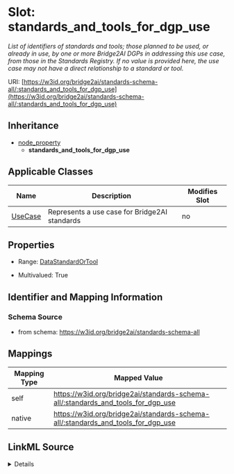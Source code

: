 

# Slot: standards_and_tools_for_dgp_use


_List of identifiers of standards and tools; those planned to be used, or already in use, by one or more Bridge2AI DGPs in addressing this use case, from those in the Standards Registry. If no value is provided here, the use case may not have a direct relationship to a standard or tool._





URI: [https://w3id.org/bridge2ai/standards-schema-all/:standards_and_tools_for_dgp_use](https://w3id.org/bridge2ai/standards-schema-all/:standards_and_tools_for_dgp_use)




## Inheritance

* [node_property](node_property.md)
    * **standards_and_tools_for_dgp_use**






## Applicable Classes

| Name | Description | Modifies Slot |
| --- | --- | --- |
| [UseCase](UseCase.md) | Represents a use case for Bridge2AI standards |  no  |







## Properties

* Range: [DataStandardOrTool](DataStandardOrTool.md)

* Multivalued: True





## Identifier and Mapping Information







### Schema Source


* from schema: https://w3id.org/bridge2ai/standards-schema-all




## Mappings

| Mapping Type | Mapped Value |
| ---  | ---  |
| self | https://w3id.org/bridge2ai/standards-schema-all/:standards_and_tools_for_dgp_use |
| native | https://w3id.org/bridge2ai/standards-schema-all/:standards_and_tools_for_dgp_use |




## LinkML Source

<details>
```yaml
name: standards_and_tools_for_dgp_use
description: List of identifiers of standards and tools; those planned to be used,
  or already in use, by one or more Bridge2AI DGPs in addressing this use case, from
  those in the Standards Registry. If no value is provided here, the use case may
  not have a direct relationship to a standard or tool.
from_schema: https://w3id.org/bridge2ai/standards-schema-all
rank: 1000
is_a: node_property
domain: NamedThing
alias: standards_and_tools_for_dgp_use
domain_of:
- UseCase
range: DataStandardOrTool
multivalued: true

```
</details>